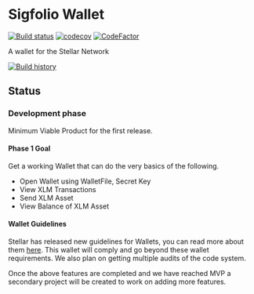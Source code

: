 # Sigfolio Wallet
[![Build status](https://ci.appveyor.com/api/projects/status/3e9qmpopvkdk8935?svg=true)](https://ci.appveyor.com/project/elucidsoft/sigfoliowallet)
[![codecov](https://codecov.io/gh/elucidsoft/sigfoliowallet/branch/master/graph/badge.svg)](https://codecov.io/gh/elucidsoft/sigfoliowallet)
[![CodeFactor](https://www.codefactor.io/repository/github/elucidsoft/sigfoliowallet/badge)](https://www.codefactor.io/repository/github/elucidsoft/sigfoliowallet)

A wallet for the Stellar Network

[![Build history](https://buildstats.info/appveyor/chart/elucidsoft/sigfoliowallet)](https://ci.appveyor.com/project/elucidsoft/sigfoliowallet)

## Status
### Development phase

Minimum Viable Product for the first release.

#### Phase 1 Goal
Get a working Wallet that can do the very basics of the following.

- Open Wallet using WalletFile, Secret Key
- View XLM Transactions
- Send XLM Asset
- View Balance of XLM Asset

#### Wallet Guidelines
Stellar has released new guidelines for Wallets, you can read more about them [here](
https://www.stellar.org/lumens/wallets/wallet-listing-guidelines/#completeguidelines).  This wallet will comply and go beyond these wallet requirements.  We also plan on getting multiple audits of the code system. 


Once the above features are completed and we have reached MVP a secondary project will be created to work on adding more features.


